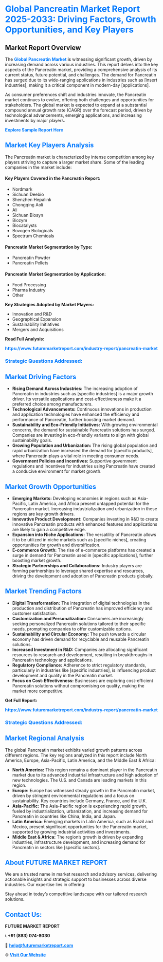 <h1 style="color: #007BFF;">Global Pancreatin Market Report 2025-2033: Driving Factors, Growth Opportunities, and Key Players</h1>

<section id="overview">
<h2>Market Report Overview</h2>
<p>The <a href="https://www.futuremarketreport.com/industry-report/pancreatin-market" style="color: #007BFF; text-decoration: none;"><strong>Global Pancreatin Market</strong></a> is witnessing significant growth, driven by increasing demand across various industries. This report delves into the key aspects of the Pancreatin market, providing a comprehensive analysis of its current status, future potential, and challenges. The demand for Pancreatin has surged due to its wide-ranging applications in industries such as [insert industries], making it a critical component in modern-day [applications].</p>
<p>As consumer preferences shift and industries innovate, the Pancreatin market continues to evolve, offering both challenges and opportunities for stakeholders. The global market is expected to expand at a substantial compound annual growth rate (CAGR) over the forecast period, driven by technological advancements, emerging applications, and increasing investments by major players.</p>
</section>

<section id="overview">
<p><a href="https://www.futuremarketreport.com/request-sample/reportId=30847" style="color: #007BFF; text-decoration: none;"><strong>Explore Sample Report Here</strong></a></p>
</section>

<section id="key-players">
<h2 style="color: #007BFF;">Market Key Players Analysis</h2>
<p>The Pancreatin market is characterized by intense competition among key players striving to capture a larger market share. Some of the leading companies in the market include:</p>
<h4>Key Players Covered in the Pancreatin Report:</h4>
<ul><li>Nordmark</li><li>Sichuan Deebio</li><li>Shenzhen Hepalink</li><li>Chongqing Aoli</li><li>Ali</li><li>Sichuan Biosyn</li><li>Biozym</li><li>Biocatalysts</li><li>Bovogen Biologicals</li><li>Spectrum Chemicals</li></ul>
<h4>Pancreatin Market Segmentation by Type:</h4>
<ul><li>Pancreatin Powder</li><li>Pancreatin Pellets</li></ul>

<h4>Pancreatin Market Segmentation by Application:</h4>
<ul><li>Food Processing</li><li>Pharma Industry</li><li>Other</li></ul>
<p><strong>Key Strategies Adopted by Market Players:</strong></p>
<ul>
<li>Innovation and R&D</li>
<li>Geographical Expansion</li>
<li>Sustainability Initiatives</li>
<li>Mergers and Acquisitions</li>
</ul>
</section>

<section>
<p><strong>Read Full Analysis: </strong></p><a href="https://www.futuremarketreport.com/industry-report/pancreatin-market" style="color: #007BFF; text-decoration: none;"><strong>https://www.futuremarketreport.com/industry-report/pancreatin-market</strong></a>
<h3 style="color: #007BFF;">Strategic Questions Addressed:</h3>
</section>

<section id="driving-factors">
<h2 style="color: #007BFF;">Market Driving Factors</h2>
<ul>
<li><strong>Rising Demand Across Industries:</strong> The increasing adoption of Pancreatin in industries such as [specific industries] is a major growth driver. Its versatile applications and cost-effectiveness make it a preferred choice among manufacturers.</li>
<li><strong>Technological Advancements:</strong> Continuous innovations in production and application technologies have enhanced the efficiency and performance of Pancreatin, further boosting market demand.</li>
<li><strong>Sustainability and Eco-Friendly Initiatives:</strong> With growing environmental concerns, the demand for sustainable Pancreatin solutions has surged. Companies are investing in eco-friendly variants to align with global sustainability goals.</li>
<li><strong>Growing Population and Urbanization:</strong> The rising global population and rapid urbanization have increased the demand for [specific products], where Pancreatin plays a vital role in meeting consumer needs.</li>
<li><strong>Government Policies and Incentives:</strong> Supportive government regulations and incentives for industries using Pancreatin have created a conducive environment for market growth.</li>
</ul>
</section>

<section id="growth-opportunities">
<h2 style="color: #007BFF;">Market Growth Opportunities</h2>
<ul>
<li><strong>Emerging Markets:</strong> Developing economies in regions such as Asia-Pacific, Latin America, and Africa present untapped potential for the Pancreatin market. Increasing industrialization and urbanization in these regions are key growth drivers.</li>
<li><strong>Innovative Product Development:</strong> Companies investing in R&D to create innovative Pancreatin products with enhanced features and applications are likely to gain a competitive edge.</li>
<li><strong>Expansion into Niche Applications:</strong> The versatility of Pancreatin allows it to be utilized in niche markets such as [specific niches], creating opportunities for growth and diversification.</li>
<li><strong>E-commerce Growth:</strong> The rise of e-commerce platforms has created a surge in demand for Pancreatin used in [specific applications], further boosting market growth.</li>
<li><strong>Strategic Partnerships and Collaborations:</strong> Industry players are forming partnerships to leverage shared expertise and resources, driving the development and adoption of Pancreatin products globally.</li>
</ul>
</section>

<section id="trending-factors">
<h2 style="color: #007BFF;">Market Trending Factors</h2>
<ul>
<li><strong>Digital Transformation:</strong> The integration of digital technologies in the production and distribution of Pancreatin has improved efficiency and customer satisfaction.</li>
<li><strong>Customization and Personalization:</strong> Consumers are increasingly seeking personalized Pancreatin solutions tailored to their specific needs, prompting companies to offer customizable options.</li>
<li><strong>Sustainability and Circular Economy:</strong> The push towards a circular economy has driven demand for recyclable and reusable Pancreatin solutions.</li>
<li><strong>Increased Investment in R&D:</strong> Companies are allocating significant resources to research and development, resulting in breakthroughs in Pancreatin technology and applications.</li>
<li><strong>Regulatory Compliance:</strong> Adherence to strict regulatory standards, particularly in industries like [specific industries], is influencing product development and quality in the Pancreatin market.</li>
<li><strong>Focus on Cost-Effectiveness:</strong> Businesses are exploring cost-efficient Pancreatin solutions without compromising on quality, making the market more competitive.</li>
</ul>
</section>

<section>
<p><strong>Get Full Report: </strong></p><a href="https://www.futuremarketreport.com/industry-report/pancreatin-market" style="color: #007BFF; text-decoration: none;"><strong>https://www.futuremarketreport.com/industry-report/pancreatin-market</strong></a>
<h3 style="color: #007BFF;">Strategic Questions Addressed:</h3>
</section>


<section id="regional-analysis">
<h2 style="color: #007BFF;">Market Regional Analysis</h2>
<p>The global Pancreatin market exhibits varied growth patterns across different regions. The key regions analyzed in this report include North America, Europe, Asia-Pacific, Latin America, and the Middle East & Africa:</p>
<ul>
<li><strong>North America:</strong> This region remains a dominant player in the Pancreatin market due to its advanced industrial infrastructure and high adoption of new technologies. The U.S. and Canada are leading markets in this region.</li>
<li><strong>Europe:</strong> Europe has witnessed steady growth in the Pancreatin market, driven by stringent environmental regulations and a focus on sustainability. Key countries include Germany, France, and the U.K.</li>
<li><strong>Asia-Pacific:</strong> The Asia-Pacific region is experiencing rapid growth, fueled by industrialization, urbanization, and increasing demand for Pancreatin in countries like China, India, and Japan.</li>
<li><strong>Latin America:</strong> Emerging markets in Latin America, such as Brazil and Mexico, present significant opportunities for the Pancreatin market, supported by growing industrial activities and investments.</li>
<li><strong>Middle East & Africa:</strong> The region’s growth is driven by expanding industries, infrastructure development, and increasing demand for Pancreatin in sectors like [specific sectors].</li>
</ul>
</section>

<footer>
<h2 style="color: #007BFF;">About FUTURE MARKET REPORT</h2>
<p>We are a trusted name in market research and advisory services, delivering actionable insights and strategic support to businesses across diverse industries. Our expertise lies in offering:</p>

<p>Stay ahead in today’s competitive landscape with our tailored research solutions.</p>

<h2 style="color: #007BFF;">Contact Us:</h2>
<p><strong>FUTURE MARKET REPORT</strong></p>
<p>📞 <strong>+91 (883) 074-8030</strong></p>
<p>📧 <strong><a href="mailto:help@futuremarketreport.com" style="color: #007BFF;">help@futuremarketreport.com</a></strong></p>
<p>🌐 <strong><a href="https://www.futuremarketreport.com/" style="color: #007BFF;">Visit Our Website</a></strong></p>
</footer>